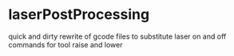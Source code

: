# laserPostProcessing
quick and dirty rewrite of gcode files to substitute laser on and off commands for tool raise and lower
